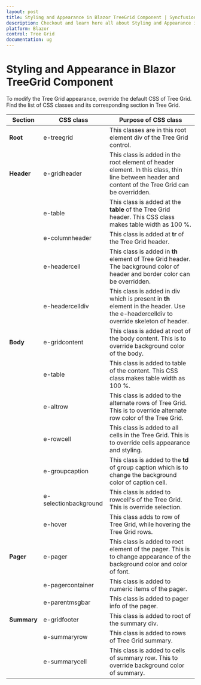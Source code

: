 ```yaml
---
layout: post
title: Styling and Appearance in Blazor TreeGrid Component | Syncfusion
description: Checkout and learn here all about Styling and Appearance in Syncfusion Blazor TreeGrid component and more.
platform: Blazor
control: Tree Grid
documentation: ug
---
```


# Styling and Appearance in Blazor TreeGrid Component

To modify the Tree Grid appearance, override the default CSS of Tree Grid. Find the list of CSS classes and its corresponding section in Tree Grid.

| Section |CSS class | Purpose of CSS class |
| ----- | ----- | ----- |
| **Root** | e-treegrid | This classes are in this root element div of the Tree Grid control. |
| **Header** | e-gridheader | This class is added in the root element of header element. In this class, thin line between header and content of the Tree Grid can be overridden. |
| | e-table | This class is added at the **table** of the Tree Grid header. This CSS class makes table width as 100 %. |
| | e-columnheader | This class is added at **tr** of the Tree Grid header. |
| | e-headercell | This class is added in **th** element of Tree Grid header. The background color of header and border color can be overridden. |
| | e-headercelldiv | This class is added in div which is present in **th** element in the header. Use the e-headercelldiv to override skeleton of header. |
| **Body** | e-gridcontent | This class is added at root of the body content. This is to override background color of the body. |
| | e-table | This class is added to table of the content. This CSS class makes table width as 100 %. |
| | e-altrow | This class is added to the alternate rows of Tree Grid. This is to override alternate row color of the Tree Grid. |
| | e-rowcell | This class is added to all cells in the Tree Grid. This is to override cells appearance and styling. |
| | e-groupcaption | This class is added to the **td** of group caption which is to change the background color of caption cell. |
| | e-selectionbackground | This class is added to rowcell's of the Tree Grid. This is override selection. |
| | e-hover | This class adds to row of Tree Grid, while hovering the Tree Grid rows. |
| **Pager** | e-pager | This class is added to root element of the pager. This is to change appearance of the background color and color of font. |
| | e-pagercontainer | This class is added to numeric items of the pager. |
| | e-parentmsgbar | This class is added to pager info of the pager. |
| **Summary** | e-gridfooter | This class is added to root of the summary div. |
| | e-summaryrow | This class is added to rows of Tree Grid summary. |
| | e-summarycell | This class is added to cells of summary row. This to override background color of summary. |